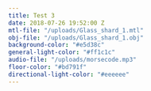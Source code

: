```yaml
---
title: Test 3
date: 2018-07-26 19:52:00 Z
mtl-file: "/uploads/Glass_shard_1.mtl"
obj-file: "/uploads/Glass_shard_1.obj"
background-color: "#e5d38c"
general-light-color: "#ff1c1c"
audio-file: "/uploads/morsecode.mp3"
floor-color: "#bd791f"
directional-light-color: "#eeeeee"
---
```


